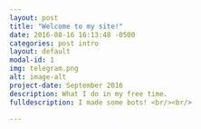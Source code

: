 ```yaml
---
layout: post
title: "Welcome to my site!"
date: 2016-08-16 16:13:48 -0500
categories: post intro 
layout: default
modal-id: 1
img: telegram.png
alt: image-alt
project-date: September 2016
description: What I do in my free time.
fulldescription: I made some bots! <br/><br/>

---
```



